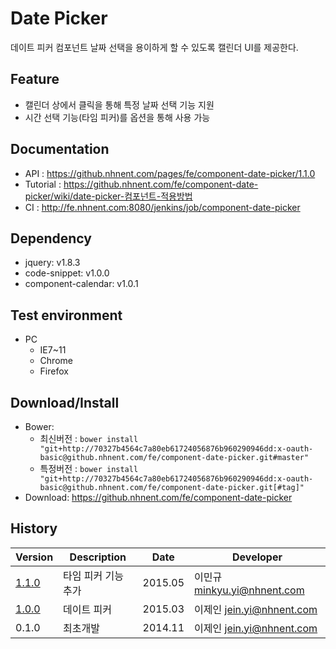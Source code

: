 Date Picker
===============
데이트 피커 컴포넌트
날짜 선택을 용이하게 할 수 있도록 캘린더 UI를 제공한다.

## Feature
* 캘린더 상에서 클릭을 통해 특정 날짜 선택 기능 지원
* 시간 선택 기능(타임 피커)를 옵션을 통해 사용 가능

## Documentation
* API : https://github.nhnent.com/pages/fe/component-date-picker/1.1.0
* Tutorial : https://github.nhnent.com/fe/component-date-picker/wiki/date-picker-컴포넌트-적용방법
* CI : http://fe.nhnent.com:8080/jenkins/job/component-date-picker



## Dependency
* jquery: v1.8.3
* code-snippet: v1.0.0
* component-calendar: v1.0.1

## Test environment
* PC
	* IE7~11
	* Chrome
	* Firefox


## Download/Install
* Bower:
   * 최신버전 : `bower install "git+http://70327b4564c7a80eb61724056876b960290946dd:x-oauth-basic@github.nhnent.com/fe/component-date-picker.git#master"`
   * 특정버전 : `bower install "git+http://70327b4564c7a80eb61724056876b960290946dd:x-oauth-basic@github.nhnent.com/fe/component-date-picker.git[#tag]"`
* Download: https://github.nhnent.com/fe/component-date-picker

## History
| Version | Description | Date | Developer |
| ---- | ---- | ---- | ---- |
| [1.1.0](https://github.nhnent.com/pages/fe/component-date-picker/1.1.0/) | 타임 피커 기능 추가 | 2015.05 | 이민규 <minkyu.yi@nhnent.com> |
| [1.0.0](https://github.nhnent.com/pages/fe/component-calendar/1.0.0/tutorial-sample2.html) | 데이트 피커 | 2015.03 | 이제인 <jein.yi@nhnent.com> |
| 0.1.0 | 최초개발 | 2014.11 | 이제인 <jein.yi@nhnent.com> |

